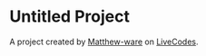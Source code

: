 # Untitled Project
A project created by [Matthew-ware](https://github.com/Matthew-ware) on [LiveCodes](https://livecodes.io).